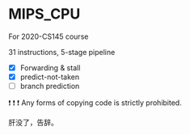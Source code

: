 # MIPS_CPU

For 2020-CS145 course

31 instructions, 5-stage pipeline

- [x]  Forwarding & stall
- [x]  predict-not-taken
- [ ]  branch prediction

❗  ❗  ❗  Any forms of copying code is strictly prohibited.

肝没了，告辞。

